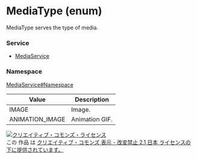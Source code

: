 # MediaType (enum)
MediaType serves the type of media.
### Service
+ [MediaService](../../services/MediaService.md)

### Namespace
[MediaService#Namespace](../../services/MediaService.md#namespace)

| Value | Description | 
|---|---|
| IMAGE| Image. |
| ANIMATION_IMAGE| Animation GIF. |

<a rel="license" href="http://creativecommons.org/licenses/by-nd/2.1/jp/"><img alt="クリエイティブ・コモンズ・ライセンス" style="border-width:0" src="https://i.creativecommons.org/l/by-nd/2.1/jp/88x31.png" /></a><br />この 作品 は <a rel="license" href="http://creativecommons.org/licenses/by-nd/2.1/jp/">クリエイティブ・コモンズ 表示 - 改変禁止 2.1 日本 ライセンスの下に提供されています。</a>
